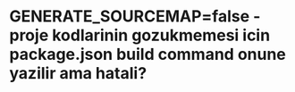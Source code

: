 GENERATE_SOURCEMAP=false - proje kodlarinin gozukmemesi icin package.json build command onune yazilir ama hatali?
=======